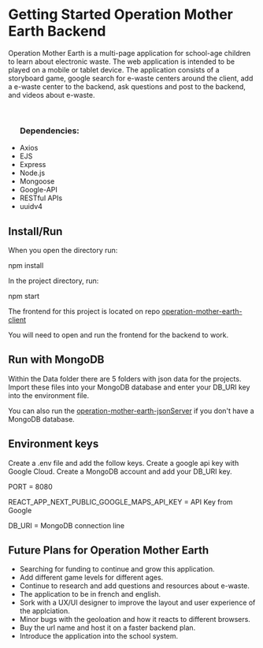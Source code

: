 # Getting Started Operation Mother Earth Backend
<p>Operation Mother Earth is a multi-page application for school-age children to learn about electronic waste.  The web application is intended to be played on a mobile or tablet device.  The application consists of a storyboard game, google search for e-waste centers around the client, add a e-waste center to the backend, ask questions and post to the backend, and videos about e-waste.</p>
<br/>
<ul>
<h3>Dependencies:</h3>
<li>Axios</li>
<li>EJS</li>
<li>Express</li>
<li>Node.js</li>
<li>Mongoose</li>
<li>Google-API</li>
<li>RESTful APIs</li>
<li>uuidv4</li></ul>


## Install/Run
When you open the directory run:
<p>npm install</p>
<p>In the project directory, run:</p>
<p>npm start</p>
<p>The frontend for this project is located on repo <a href="https://github.com/revyrob/operation-mother-earth-client">operation-mother-earth-client</a><p>
<p>You will need to open and run the frontend for the backend to work.</p>

## Run with MongoDB
 <p>Within the Data folder there are 5 folders with json data for the projects.  Import these files into your MongoDB database and enter your DB_URI key into the environment file.</p>
<p>You can also run the <a href="https://github.com/revyrob/operation-mother-earth-jsonServer">operation-mother-earth-jsonServer</a> if you don't have a MongoDB database.</p>


## Environment keys
<p>Create a .env file and add the follow keys.  Create a google api key with Google Cloud.  Create a MongoDB account and add your DB_URI key.</p>
<p>PORT = 8080</p>
<p>REACT_APP_NEXT_PUBLIC_GOOGLE_MAPS_API_KEY = API Key from Google</p>
<p>DB_URI = MongoDB connection line</p>

## Future Plans for Operation Mother Earth
<ul>
<li>Searching for funding to continue and grow
this application.</li>
<li>Add different game levels for different ages.
</li>
<li>Continue to research and add questions and resources about e-waste.
</li>
<li>The application to be in french and english.
</li>
<li>Sork with a UX/UI designer
to improve the layout and user experience of the applciation.</li>
<li>Minor bugs with the geoloation and how
it reacts to different browsers.</li>
<li>Buy the url name and host it on a faster backend plan.</li>
<li>Introduce the application into the school system.
</li>
</ul>



